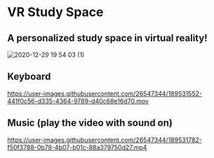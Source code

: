 # VR Study Space
## A personalized study space in virtual reality!
![2020-12-29 19 54 03 (1)](https://user-images.githubusercontent.com/26547344/189531435-d81592f6-a629-41f8-8bbe-4f59785d5ddb.gif)


## Keyboard
https://user-images.githubusercontent.com/26547344/189531552-441f0c56-d335-4364-9789-d40c68e16d70.mov

## Music (play the video with sound on)
https://user-images.githubusercontent.com/26547344/189531782-f50f3788-0b78-4b07-b01c-88a379750d27.mp4

